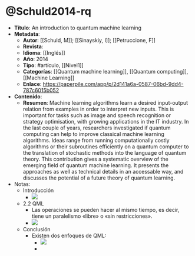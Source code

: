# @Schuld2014-rq

- **Título**: An introduction to quantum machine learning
- **Metadata**:
	- **Autor**: [[Schuld, M]]; [[Sinayskiy, I]]; [[Petruccione, F]]
	- **Revista**:
	- **Idioma**: [[Inglés]]
	- **Año**: 2014
	- **Tipo**: #artículo, [[Nivel1]]
	- **Categorías**: [[Quantum machine learning]], [[Quantum computing]], [[Machine Learning]]
	- **Enlace**: https://paperpile.com/app/p/2d141a6a-0587-06bd-9dd4-787c6015b052
- **Contenido**:
	- **Resumen**: Machine learning algorithms learn a desired input-output relation from examples in order to interpret new inputs. This is important for tasks such as image and speech recognition or strategy optimisation, with growing applications in the IT industry. In the last couple of years, researchers investigated if quantum computing can help to improve classical machine learning algorithms. Ideas range from running computationally costly algorithms or their subroutines efficiently on a quantum computer to the translation of stochastic methods into the language of quantum theory. This contribution gives a systematic overview of the emerging field of quantum machine learning. It presents the approaches as well as technical details in an accessable way, and discusses the potential of a future theory of quantum learning.
- Notas:
	- Introducción
		- ![](https://hypernotes.zenkit.com/api/v1/lists/2362182/files/5BXIKCU2P)
	- 2.2 QML
		- Las operaciones se pueden hacer al mismo tiempo, es decir, tiene un paralelismo «libre» o «sin restricciones».
		- ![](https://hypernotes.zenkit.com/api/v1/lists/2362182/files/pDfAQDIcJ)
	- Conclusión
		- Existen dos enfoques de QML:
			- ![](https://hypernotes.zenkit.com/api/v1/lists/2362182/files/yYW4Kd6bQ)
			- 
